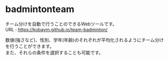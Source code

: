 # badmintonteam
チーム分けを自動で行うことのできるWebツールです。  
URL : https://kobaym.github.io/team-badminton/

数値(強さなど)、性別、学年(年齢)のそれぞれが平均化されるようにチーム分けを行うことができます。  
また、それらの条件を選択することも可能です。
